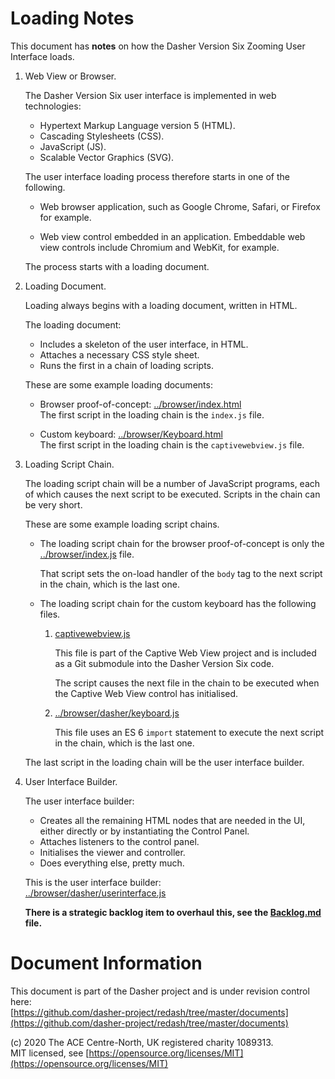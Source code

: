 # Loading Notes
This document has **notes** on how the Dasher Version Six Zooming User Interface
loads.

1.  Web View or Browser.

    The Dasher Version Six user interface is implemented in web technologies:

    -   Hypertext Markup Language version 5 (HTML).
    -   Cascading Stylesheets (CSS).
    -   JavaScript (JS).
    -   Scalable Vector Graphics (SVG).

    The user interface loading process therefore starts in one of the following.
    
    -   Web browser application, such as Google Chrome, Safari, or Firefox for
        example.

    -   Web view control embedded in an application. Embeddable web view
        controls include Chromium and WebKit, for example.
    
    The process starts with a loading document.

2.  Loading Document.

    Loading always begins with a loading document, written in HTML.

    The loading document:

    -   Includes a skeleton of the user interface, in HTML.
    -   Attaches a necessary CSS style sheet.
    -   Runs the first in a chain of loading scripts.

    These are some example loading documents:

    -   Browser proof-of-concept:
        [../browser/index.html](../browser/index.html)  
        The first script in the loading chain is the `index.js` file.

    -   Custom keyboard:
        [../browser/Keyboard.html](../browser/Keyboard.html)  
        The first script in the loading chain is the `captivewebview.js` file.

3.  Loading Script Chain.

    The loading script chain will be a number of JavaScript programs, each of
    which causes the next script to be executed. Scripts in the chain can be
    very short.

    These are some example loading script chains.

    -   The loading script chain for the browser proof-of-concept is only the
        [../browser/index.js](../browser/index.js) file.
    
        That script sets the on-load handler of the `body` tag to the next
        script in the chain, which is the last one.

    -   The loading script chain for the custom keyboard has the following
        files.

        1.  [captivewebview.js](https://github.com/vmware/captive-web-view/blob/master/forAndroid/captivewebview/src/main/assets/library/captivewebview.js)

            This file is part of the Captive Web View project and is included as
            a Git submodule into the Dasher Version Six code.

            The script causes the next file in the chain to be executed when the
            Captive Web View control has initialised.
        
        2.  [../browser/dasher/keyboard.js](../browser/dasher/keyboard.js)

            This file uses an ES 6 `import` statement to execute the next script in the chain, which is the last one.

    The last script in the loading chain will be the user interface builder.

4.  User Interface Builder.

    The user interface builder:

    -   Creates all the remaining HTML nodes that are needed in the UI, either
        directly or by instantiating the Control Panel.
    -   Attaches listeners to the control panel.
    -   Initialises the viewer and controller.
    -   Does everything else, pretty much.

    This is the user interface builder:  
    [../browser/dasher/userinterface.js](../browser/dasher/userinterface.js)

    **There is a strategic backlog item to overhaul this, see the
    [Backlog.md](Backlog.md) file.**




# Document Information
This document is part of the Dasher project and is under revision control here:  
[https://github.com/dasher-project/redash/tree/master/documents](https://github.com/dasher-project/redash/tree/master/documents)

(c) 2020 The ACE Centre-North, UK registered charity 1089313.  
MIT licensed, see [https://opensource.org/licenses/MIT](https://opensource.org/licenses/MIT)
